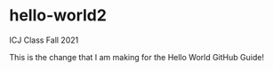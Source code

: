 # hello-world2
ICJ Class Fall 2021

This is the change that I am making for the Hello World GitHub Guide!

